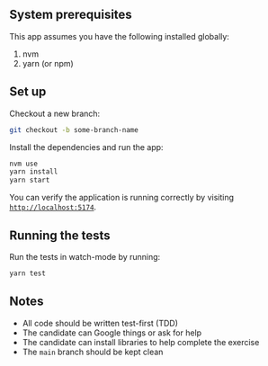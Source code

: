 ## System prerequisites

This app assumes you have the following installed globally:

1. nvm
2. yarn (or npm)


## Set up

Checkout a new branch:

```bash
git checkout -b some-branch-name
```

Install the dependencies and run the app:

```bash
nvm use
yarn install
yarn start
```

You can verify the application is running correctly by visiting [`http://localhost:5174`](http://localhost:5174).

## Running the tests
Run the tests in watch-mode by running:

```bash
yarn test
```

## Notes
* All code should be written test-first (TDD)
* The candidate can Google things or ask for help
* The candidate can install libraries to help complete the exercise
* The `main` branch should be kept clean
